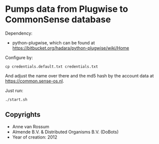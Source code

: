 # Pumps data from Plugwise to CommonSense database

Dependency:

* python-plugwise, which can be found at https://bitbucket.org/hadara/python-plugwise/wiki/Home

Configure by:

    cp credentials.default.txt credentials.txt

And adjust the name over there and the md5 hash by the account data at https://common.sense-os.nl.

Just run:

    ./start.sh

## Copyrights

* Anne van Rossum
* Almende B.V. & Distributed Organisms B.V. (DoBots)
* Year of creation: 2012

